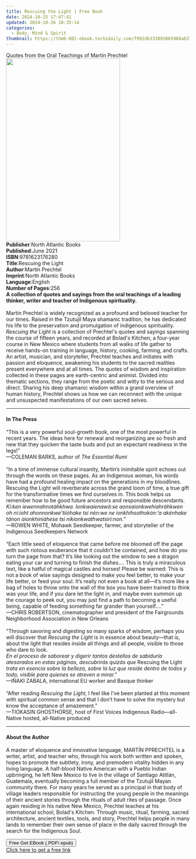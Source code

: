 ```yaml
---
title: Rescuing the Light | Free Book
date: 2024-10-25 17:47:41
updated: 2024-10-26 10:35:14
categories:
  - Body, Mind & Spirit
thumbnail: https://thmb-001-ebook.techidaily.com/f992d6333893865988a6371cc9e318dd9c74c4b555affd2b8078437b9b21a60f.jpg
---
```

<main id="book-container">
  <div class="flex flex-col">
    <div class="book-brief flex-1 py-6 px-4 sm:p-6 md:py-10 md:px-8">
      <!-- brief-->
      <div class="book-brief-main">
        Quotes from the Oral Teachings of Martín Prechtel
      </div>
    </div>
    <div
      class="book-meta-info flex-1 grid gap-4 col-start-1 col-end-3 row-start-1 sm:mb-6 sm:grid-cols-4 lg:gap-6 lg:col-start-2 lg:row-end-6 lg:row-span-6 lg:mb-0"
    >
      <div
        class="book-meta-info-left place-content-center mt-4 p-4 text-sm leading-6 col-start-2 col-span-2 dark:text-slate-400"
      >
        <img
          class="w-full h-500 object-cover rounded-lg sm:h-255 sm:col-span-2 lg:col-span-full"
          src="https://img-001-ebook.techidaily.com/064c34405ccc62e8474200bc257c15dc6baa53dfa9ee83ea97a5a6b3ca85604f.jpg"
          alt=""
          width="312"
          height="500"
        />
      </div>
      <div
        class="book-meta-info-right mt-2 col-start-1 row-start-2 col-span-3 self-center"
      >
        <!-- meta data  -->
        <div class="flex flex-col px-4 md:px-8">
          <div class="flex-1">
            <strong>Publisher</strong>:<span class="px-2"
              >North Atlantic Books</span
            >
          </div>
          <div class="flex-1">
            <strong>Published</strong>:<span class="px-2">June 2021</span>
          </div>
          <div class="flex-1">
            <strong>ISBN</strong>:<span class="px-2">9781623176280</span>
          </div>
          <div class="flex-1">
            <strong>Title</strong>:<span class="px-2">Rescuing the Light</span>
          </div>
          <div class="flex-1">
            <strong>Author</strong>:<span class="px-2">Martín Prechtel</span>
          </div>
          <div class="flex-1">
            <strong>Imprint</strong>:<span class="px-2"
              >North Atlantic Books</span
            >
          </div>
          <div class="flex-1">
            <strong>Language</strong>:<span class="px-2">English</span>
          </div>
          <div class="flex-1">
            <strong>Number of Pages</strong>:<span class="px-2">256</span>
          </div>
        </div>
      </div>
    </div>
    <div class="book-description flex-1 py-6 px-4 sm:p-6 md:py-10 md:px-8">
      <div class="book-description-main">
        <div accordion-content="" id="description">
          <b
            >A collection of quotes and sayings from the oral teachings of a
            leading thinker, writer and teacher of Indigenous spirituality.</b
          ><br /><br />Martín&nbsp;Prechtel is widely recognized as a profound
          and beloved teacher for our times. Raised in the Tzutujil Maya
          shamanic tradition, he has dedicated his life to the preservation and
          promulgation of indigenous spirituality. <i>Rescuing the Light</i> is
          a collection of Prechtel's quotes and sayings spanning the course of
          fifteen years, and recorded at Bolad's Kitchen, a four-year course in
          New Mexico where students from all walks of life gather to receive
          hands-on training in language, history, cooking, farming, and crafts.
          An artist, musician, and storyteller, Prechtel teaches and initiates
          with passion and eloquence, awakening his students to the sacred
          realities present everywhere and at all times. The quotes of wisdom
          and inspiration collected in these pages are earth-centric and
          animist. Divided into thematic sections, they range from the poetic
          and witty to the serious and direct. Sharing his deep shamanic wisdom
          within a grand overview of human history, Prechtel shows us how we can
          reconnect with the unique and unsuspected manifestations of our own
          sacred selves.
        </div>
        <div class="accordion-fader"></div>
      </div>
    </div>
    <div class="book-excerpts flex-1 py-6 px-4 sm:p-6 md:py-10 md:px-8">
      <!-- excerpts-->
      <div class="book-excerpts-main">
        <hr />
        <h4 class="placeholder placeholder-heading">
          <span>In The Press</span>
        </h4>
        <p>
          “This is a very powerful soul-growth book, one of the most powerful in
          recent years. The ideas here for renewal and reorganizing are so fresh
          and new that they quicken the taste buds and put an expectant
          readiness in the legs!”&nbsp;<br />—COLEMAN BARKS, author of
          <i>The Essential Rumi</i><br /><br />“In a time of immense cultural
          insanity, Martín’s inimitable spirit echoes out through the words on
          these pages. As an Indigenous woman, his words have had a profound
          healing impact on the generations in my bloodlines. Rescuing the Light
          will reverberate across the grand loom of time, a true gift for the
          transformative times we find ourselves in. This book helps us remember
          how to be good future ancestors and responsible descendants. <br /><i
            >Kí:ken iewennahnotáhkhwa. Ionkwaienawá:se aonsaionkwehiahráhkwen oh
            ní:ioht ahonnonkwe’tiióhake tsi nén:we ne ionkhihsothokón:’a
            akénhake tánon aionkhiniáhese tsi nikionkwathwatsirí:non.”</i
          >
          <br />—ROWEN WHITE, Mohawk Seedkeeper, farmer, and storyteller of the
          Indigenous Seedkeepers Network <br /><br />“Each little seed of
          eloquence that came before me bloomed off the page with such riotous
          exuberance that it couldn’t be contained, and how do you turn the page
          from that? It’s like looking out the window to see a dragon eating
          your car and turning to finish the dishes.… This is truly a miraculous
          text, like a hatful of magical castles and horses! Please be warned:
          This is not a book of wise sayings designed to make you feel better,
          to make your life better, or feed your soul. It’s really not even a
          book at all—it’s more like a bag of holes to throw onto the wall of
          the box you have been trained to think was your life, and if you dare
          let the light in, and maybe even summon up the courage to peek out,
          you may just find a path to becoming a useful being, capable of
          feeding something far grander than yourself.…” <br />—CHRIS ROBERTSON,
          cinematographer and president of the Fairgrounds Neighborhood
          Association in New Orleans <br /><br />“Through savoring and digesting
          so many sparks of wisdom, perhaps you will discover that
          <i>Rescuing the Light</i> is in essence about beauty—that is, about
          the light that resides inside all things and all people, visible to
          those who dare to look. <br /><i
            >En el proceso de saborear y digerir tantos destellos de sabiduría
            atesorados en estas páginas, descubrirás quizás que </i
          >Rescuing the Light<i>
            trata en esencia sobre la belleza, sobre la luz que reside dentro de
            todos y todo, visible para quienes se atreven a mirar.</i
          >” <br />—IÑAKI ZABALA, international EU worker and Basque thinker
          <br /><br />“After reading <i>Rescuing the Light</i>, I feel like I’ve
          been planted at this moment with spiritual common sense and that I
          don’t have to solve the mystery but know the acceptance of amazement.”
          <br />—TIOKASIN GHOSTHORSE, host of First Voices Indigenous
          Radio—all-Native hosted, all-Native produced
        </p>
      </div>
    </div>
    <div class="book-about-author flex-1 py-6 px-4 sm:p-6 md:py-10 md:px-8">
      <!-- about author-->
      <div class="book-main-author-main">
        <hr />
        <h4 class="placeholder placeholder-heading">
          <span>About the Author</span>
        </h4>
        <p>
          A master of eloquence and innovative language, MARTÍN PPRECHTEL is a
          writer, artist, and teacher who, through his work both written and
          spoken, hopes to promote the subtlety, irony, and premodern vitality
          hidden in any living language. A half-blood Native American with a
          Pueblo Indian upbringing, he left New Mexico to live in the village of
          Santiago Atitlán, Guatemala, eventually becoming a full member of the
          Tzutujil Mayan community there. For many years he served as a
          principal in that body of village leaders responsible for instructing
          the young people in the meanings of their ancient stories through the
          rituals of adult rites of passage. Once again residing in his native
          New Mexico, Prechtel teaches at his international school, Bolad's
          Kitchen. Through music, ritual, farming, sacred architecture, ancient
          textiles, tools, and story, Prechtel helps people in many lands to
          remember their own sense of place in the daily sacred through the
          search for the Indigenous Soul.
        </p>
      </div>
    </div>
    <div class="book-free-get flex-1 py-6 px-4 sm:p-6 md:py-10 md:px-8">
      <button
        id="btn-free-get"
        class="bg-blue-500 hover:bg-blue-700 text-white font-bold py-2 px-4 rounded"
      >
        Free Get EBook (.PDF/.epub)
      </button>
      <div id="countdown-display" class="px-2 text-lg mt-2"></div>
      <a
        id="free-link"
        class="hidden bg-blue-500 hover:bg-blue-700 text-white font-bold py-2 px-4 rounded"
        href="https://www.ebooks.com/en-us/book/210120762/rescuing-the-light/mart-n-prechtel/"
        target="_blank"
        >Click here to get a free link</a
      >
    </div>
    <script>
      let countdownTime = 0;
      let countdownInterval = null;
      document
        .getElementById('btn-free-get')
        .addEventListener('click', startCountdown);
      function startCountdown() {
        countdownTime = new Date().getTime() + 60000 * 3;
        countdownInterval = setInterval(updateCountdown, 1000);
        document.getElementById('btn-free-get').disabled = true;
        document
          .getElementById('btn-free-get')
          .classList.add('bg-gray-500', 'cursor-not-allowed');
      }
      function updateCountdown() {
        let currentTime = new Date().getTime();
        let timeLeft = countdownTime - currentTime;
        let secondsLeft = Math.floor(timeLeft / 1000);
        document.getElementById('countdown-display').innerHTML =
          `Remaining time: ${secondsLeft} seconds.`;
        if (secondsLeft <= 0) {
          clearInterval(countdownInterval);
          document.getElementById('btn-free-get').classList.add('hidden');
          document.getElementById('free-link').classList.remove('hidden');
          document.getElementById('countdown-display').innerHTML = '';
        }
      }
    </script>
  </div>
</main>

